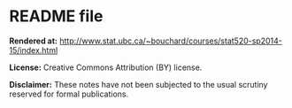 # README file

**Rendered at:** http://www.stat.ubc.ca/~bouchard/courses/stat520-sp2014-15/index.html

**License:** Creative Commons Attribution (BY) license.

**Disclaimer:** These notes have not been subjected to the usual scrutiny reserved for formal publications.
